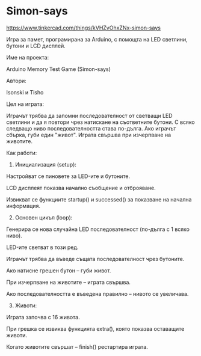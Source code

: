 # Simon-says
https://www.tinkercad.com/things/kVHZvOhxZNx-simon-says

Игра за памет, програмирана за Arduino, с помощта на LED светлини, бутони и LCD дисплей. 

Име на проекта:

Arduino Memory Test Game (Simon-says)

Автори:

Isonski и Tisho

Цел на играта:

Играчът трябва да запомни последователност от светващи LED светлини и да я повтори чрез натискане на съответните бутони. С всяко следващо ниво последователността става по-дълга. Ако играчът сбърка, губи един "живот". Играта свършва при изчерпване на животите.

Как работи:

1. Инициализация (setup):

 Настройват се пиновете за LED-ите и бутоните.

 LCD дисплеят показва начално съобщение и отброяване.

 Извикват се функциите startup() и successed() за показване на начална информация.

2. Основен цикъл (loop):

 Генерира се нова случайна LED последователност (по-дълга с 1 всяко ниво).

 LED-ите светват в този ред.

 Играчът трябва да въведе същата последователност чрез бутоните.

 Ако натисне грешен бутон – губи живот.

 При изчерпване на животите – играта свършва.

 Ако последователността е въведена правилно – нивото се увеличава.

3. Животи:

 Играта започва с 16 живота.

 При грешка се извиква функцията extra(), която показва оставащите животи.

 Когато животите свършат – finish() рестартира играта.

